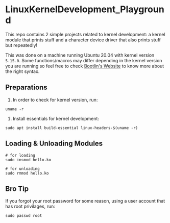 # LinuxKernelDevelopment_Playground

This repo contains 2 simple projects related to kernel development: a kernel module that prints stuff and a character device driver that also prints stuff but repeatedly!

This was done on a machine running Ubuntu 20.04 with kernel version `5.15.0`. Some functions/macros may differ depending in the kernel version you are running so feel free to check [Bootlin's Website](https://elixir.bootlin.com/linux/v5.15/source/kernel) to know more about the right syntax.

## Preparations

1. In order to check for kernel version, run:

```
uname -r
```

1. Install essentials for kernel development:

```
sudo apt install build-essential linux-headers-$(uname -r)
```

## Loading & Unloading Modules

```
# for loading
sudo insmod hello.ko

# for unloading
sudo rmmod hello.ko
```

## Bro Tip

If you forgot your root password for some reason, using a user account that has root privilages, run:

```
sudo passwd root
```